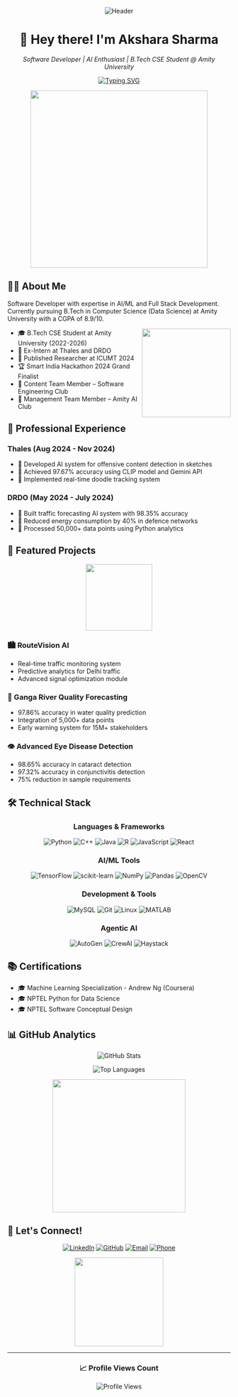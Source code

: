 <div align="center">
  
![Header](https://user-images.githubusercontent.com/74038190/241765440-80728820-e06b-4f96-9c9e-9df46f0cc0a5.gif)

# 👋 Hey there! I'm **Akshara Sharma**
*Software Developer | AI Enthusiast | B.Tech CSE Student @ Amity University*

[![Typing SVG](https://readme-typing-svg.herokuapp.com?font=Fira+Code&pause=1000&width=435&lines=Software+Developer;AI+%26+ML+Specialist;Full+Stack+Developer;Data+Science+Expert)](https://git.io/typing-svg)

<img src="https://user-images.githubusercontent.com/74038190/212284100-561aa473-3905-4a80-b561-0d28506553ee.gif" width="400">

</div>

## 👨‍💻 About Me 
Software Developer with expertise in AI/ML and Full Stack Development. Currently pursuing B.Tech in Computer Science (Data Science) at Amity University with a CGPA of 8.9/10.

<img src="https://user-images.githubusercontent.com/74038190/271839927-f5d2d866-d25c-4873-8d82-425d2c62fc2e.gif" width="200" align="right">

- 🎓 B.Tech CSE Student at Amity University (2022-2026)
- 💼 Ex-Intern at Thales and DRDO
- 🔬 Published Researcher at ICUMT 2024
- 🏆 Smart India Hackathon 2024 Grand Finalist
- 🎯 Content Team Member – Software Engineering Club
- 🤖 Management Team Member – Amity AI Club

## 💼 Professional Experience

### Thales (Aug 2024 - Nov 2024)
- 🔹 Developed AI system for offensive content detection in sketches
- 🔹 Achieved 97.67% accuracy using CLIP model and Gemini API
- 🔹 Implemented real-time doodle tracking system

### DRDO (May 2024 - July 2024)
- 🔹 Built traffic forecasting AI system with 98.35% accuracy
- 🔹 Reduced energy consumption by 40% in defence networks
- 🔹 Processed 50,000+ data points using Python analytics

## 🚀 Featured Projects

<div align="center">
<img src="https://user-images.githubusercontent.com/74038190/212284158-e840e285-664b-44d7-b79b-e264b5e54825.gif" width="150">
</div>

### 🏙️ RouteVision AI
- Real-time traffic monitoring system
- Predictive analytics for Delhi traffic
- Advanced signal optimization module

### 🌊 Ganga River Quality Forecasting
- 97.86% accuracy in water quality prediction
- Integration of 5,000+ data points
- Early warning system for 15M+ stakeholders

### 👁️ Advanced Eye Disease Detection
- 98.65% accuracy in cataract detection
- 97.32% accuracy in conjunctivitis detection
- 75% reduction in sample requirements

## 🛠️ Technical Stack

<div align="center">

### Languages & Frameworks
![Python](https://img.shields.io/badge/Python-3776AB?style=for-the-badge&logo=python&logoColor=white)
![C++](https://img.shields.io/badge/C++-00599C?style=for-the-badge&logo=cplusplus&logoColor=white)
![Java](https://img.shields.io/badge/Java-ED8B00?style=for-the-badge&logo=openjdk&logoColor=white)
![R](https://img.shields.io/badge/R-276DC3?style=for-the-badge&logo=r&logoColor=white)
![JavaScript](https://img.shields.io/badge/JavaScript-F7DF1E?style=for-the-badge&logo=javascript&logoColor=black)
![React](https://img.shields.io/badge/React-20232A?style=for-the-badge&logo=react&logoColor=61DAFB)

### AI/ML Tools
![TensorFlow](https://img.shields.io/badge/TensorFlow-FF6F00?style=for-the-badge&logo=tensorflow&logoColor=white)
![scikit-learn](https://img.shields.io/badge/scikit--learn-F7931E?style=for-the-badge&logo=scikit-learn&logoColor=white)
![NumPy](https://img.shields.io/badge/NumPy-013243?style=for-the-badge&logo=numpy&logoColor=white)
![Pandas](https://img.shields.io/badge/Pandas-150458?style=for-the-badge&logo=pandas&logoColor=white)
![OpenCV](https://img.shields.io/badge/OpenCV-5C3EE8?style=for-the-badge&logo=opencv&logoColor=white)

### Development & Tools
![MySQL](https://img.shields.io/badge/MySQL-4479A1?style=for-the-badge&logo=mysql&logoColor=white)
![Git](https://img.shields.io/badge/Git-F05032?style=for-the-badge&logo=git&logoColor=white)
![Linux](https://img.shields.io/badge/Linux-FCC624?style=for-the-badge&logo=linux&logoColor=black)
![MATLAB](https://img.shields.io/badge/MATLAB-0076A8?style=for-the-badge&logo=mathworks&logoColor=white)

### Agentic AI
![AutoGen](https://img.shields.io/badge/AutoGen-Informational?style=for-the-badge&logo=ai&logoColor=white)
![CrewAI](https://img.shields.io/badge/CrewAI-Informational?style=for-the-badge&logo=ai&logoColor=white)
![Haystack](https://img.shields.io/badge/Haystack-FF6B6B?style=for-the-badge&logo=ai&logoColor=white)

</div>

## 📚 Certifications
- 🎓 Machine Learning Specialization - Andrew Ng (Coursera)
- 🎓 NPTEL Python for Data Science
- 🎓 NPTEL Software Conceptual Design

## 📊 GitHub Analytics

<div align="center">
  
![GitHub Stats](https://github-readme-stats.vercel.app/api?username=AksharaaSharma&show_icons=true&theme=tokyonight)

![Top Languages](https://github-readme-stats.vercel.app/api/top-langs/?username=AksharaaSharma&layout=compact&theme=tokyonight)

<img src="https://user-images.githubusercontent.com/74038190/212284115-f47cd8ff-2ffb-4b04-b5bf-4d1c14c0247f.gif" width="300">

</div>

## 🤝 Let's Connect!

<div align="center">

[![LinkedIn](https://img.shields.io/badge/LinkedIn-0A66C2?style=for-the-badge&logo=linkedin&logoColor=white)](https://www.linkedin.com/in/akshara-sharma-a6b4bb272/)
[![GitHub](https://img.shields.io/badge/GitHub-181717?style=for-the-badge&logo=github&logoColor=white)](https://github.com/AksharaaSharma)
[![Email](https://img.shields.io/badge/Email-D14836?style=for-the-badge&logo=gmail&logoColor=white)](mailto:akshara.sharma.contact@gmail.com)
[![Phone](https://img.shields.io/badge/Phone-00AE4D?style=for-the-badge&logo=phone&logoColor=white)](tel:+919717194402)

<img src="https://user-images.githubusercontent.com/74038190/235224431-e8c8c12e-6826-47f1-89fb-2ddad83b3abf.gif" width="200">

</div>

---

<div align="center">
  
### 📈 Profile Views Count
![Profile Views](https://komarev.com/ghpvc/?username=AksharaaSharma&color=blueviolet)

</div>
